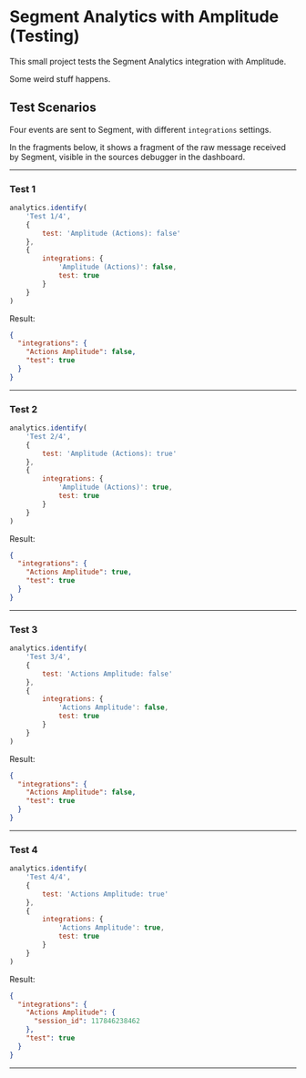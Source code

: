 # Segment Analytics with Amplitude (Testing)

This small project tests the Segment Analytics integration with Amplitude.

Some weird stuff happens.

## Test Scenarios

Four events are sent to Segment, with different `integrations` settings.

In the fragments below, it shows a fragment of the raw message received by
Segment, visible in the sources debugger in the dashboard.

---

### Test 1

```js
analytics.identify(
    'Test 1/4',
    {
        test: 'Amplitude (Actions): false'
    },
    {
        integrations: {
            'Amplitude (Actions)': false,
            test: true
        }
    }
)
```

Result:

```json
{
  "integrations": {
    "Actions Amplitude": false,
    "test": true
  }
}
```

---

### Test 2

```js
analytics.identify(
    'Test 2/4',
    {
        test: 'Amplitude (Actions): true'
    },
    {
        integrations: {
            'Amplitude (Actions)': true,
            test: true
        }
    }
)
```

Result:

```json
{
  "integrations": {
    "Actions Amplitude": true,
    "test": true
  }
}
```

---

### Test 3

```js
analytics.identify(
    'Test 3/4',
    {
        test: 'Actions Amplitude: false'
    },
    {
        integrations: {
            'Actions Amplitude': false,
            test: true
        }
    }
)
```

Result:

```json
{
  "integrations": {
    "Actions Amplitude": false,
    "test": true
  }
}
```

---

### Test 4

```js
analytics.identify(
    'Test 4/4',
    {
        test: 'Actions Amplitude: true'
    },
    {
        integrations: {
            'Actions Amplitude': true,
            test: true
        }
    }
)
```

Result:

```json
{
  "integrations": {
    "Actions Amplitude": {
      "session_id": 117846238462
    },
    "test": true
  }
}
```

---
